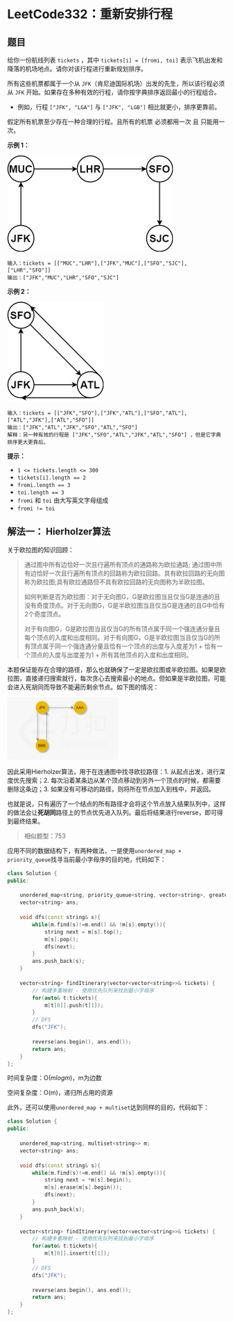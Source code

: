 # LeetCode332：重新安排行程

## 题目

给你一份航线列表 `tickets` ，其中 `tickets[i] = [fromi, toi]` 表示飞机出发和降落的机场地点。请你对该行程进行重新规划排序。

所有这些机票都属于一个从 `JFK`（肯尼迪国际机场）出发的先生，所以该行程必须从 `JFK` 开始。如果存在多种有效的行程，请你按字典排序返回最小的行程组合。

- 例如，行程 `["JFK", "LGA"]` 与 `["JFK", "LGB"]` 相比就更小，排序更靠前。

假定所有机票至少存在一种合理的行程。且所有的机票 必须都用一次 且 只能用一次。

 

**示例 1：**

![img](LeetCode332：重新安排行程+.assets/itinerary1-graph.jpg)

```
输入：tickets = [["MUC","LHR"],["JFK","MUC"],["SFO","SJC"],["LHR","SFO"]]
输出：["JFK","MUC","LHR","SFO","SJC"]
```

**示例 2：**

![img](LeetCode332：重新安排行程+.assets/itinerary2-graph.jpg)

```
输入：tickets = [["JFK","SFO"],["JFK","ATL"],["SFO","ATL"],["ATL","JFK"],["ATL","SFO"]]
输出：["JFK","ATL","JFK","SFO","ATL","SFO"]
解释：另一种有效的行程是 ["JFK","SFO","ATL","JFK","ATL","SFO"] ，但是它字典排序更大更靠后。
```

 

**提示：**

- `1 <= tickets.length <= 300`
- `tickets[i].length == 2`
- `fromi.length == 3`
- `toi.length == 3`
- `fromi` 和 `toi` 由大写英文字母组成
- `fromi != toi`



## 解法一： Hierholzer算法

关于欧拉图的知识回顾：

> 通过图中所有边恰好一次且行遍所有顶点的通路称为欧拉通路; 通过图中所有边恰好一次且行遍所有顶点的回路称为欧拉回路。具有欧拉回路的无向图称为欧拉图;具有欧拉通路但不具有欧拉回路的无向图称为半欧拉图。
>
> 如何判断是否为欧拉图：对于无向图G，G是欧拉图当且仅当G是连通的且没有奇度顶点。对于无向图G，G是半欧拉图当且仅当G是连通的且G中恰有2个奇度顶点。
>
> 对于有向图G，G是欧拉图当且仅当G的所有顶点属于同一个强连通分量且每个顶点的入度和出度相同。对于有向图G，G是半欧拉图当且仅当G的所有顶点属于同一个强连通分量且恰有一个顶点的出度与入度差为1 + 恰有一个顶点的入度与出度差为1 + 所有其他顶点的入度和出度相同。

本题保证能存在合理的路径，那么也就确保了一定是欧拉图或半欧拉图。如果是欧拉图，直接递归搜索就行，每次贪心去搜索最小的地点。但如果是半欧拉图，可能会进入死胡同而导致不能遍历剩余节点。如下图的情况：

<img src="LeetCode332：重新安排行程+.assets/332_fig2.png" alt="Graph2" style="zoom: 25%;" />

因此采用Hierholzer算法，用于在连通图中找寻欧拉路径：1. 从起点出发，进行深度优先搜索；2. 每次沿着某条边从某个顶点移动到另外一个顶点的时候，都需要删除这条边；3. 如果没有可移动的路径，则将所在节点加入到栈中，并返回。

也就是说，只有遍历了一个结点的所有路径才会将这个节点放入结果队列中，这样的做法会让**死胡同**路径上的节点优先进入队列。最后将结果进行reverse，即可得到最终结果。

> 相似题型：753

应用不同的数据结构下，有两种做法，一是使用`unordered_map + priority_queue`找寻当前最小字母序的目的地，代码如下：

```c++
class Solution {
public:
    
    unordered_map<string, priority_queue<string, vector<string>, greater<string>>> m;
    vector<string> ans;

    void dfs(const string& s){
        while(m.find(s)!=m.end() && !m[s].empty()){
            string next = m[s].top();
            m[s].pop();
            dfs(next);
        }
        ans.push_back(s);
    }

    vector<string> findItinerary(vector<vector<string>>& tickets) {
        // 构建多重映射 - 使用优先队列来找到最小字母序
        for(auto& t:tickets){
            m[t[0]].push(t[1]);
        }
        // DFS
        dfs("JFK");

        reverse(ans.begin(), ans.end());
        return ans;
    }
};
```

时间复杂度：O($mlogm$)，m为边数

空间复杂度：O(m)，递归所占用的资源

此外，还可以使用`unordered_map + multiset`达到同样的目的，代码如下：

```c++
class Solution {
public:
    
    unordered_map<string, multiset<string>> m;
    vector<string> ans;

    void dfs(const string& s){
        while(m.find(s)!=m.end() && !m[s].empty()){
            string next = *m[s].begin();
            m[s].erase(m[s].begin());
            dfs(next);
        }
        ans.push_back(s);
    }

    vector<string> findItinerary(vector<vector<string>>& tickets) {
        // 构建多重映射 - 使用优先队列来找到最小字母序
        for(auto& t:tickets){
            m[t[0]].insert(t[1]);
        }
        // DFS
        dfs("JFK");

        reverse(ans.begin(), ans.end());
        return ans;
    }
};
```

